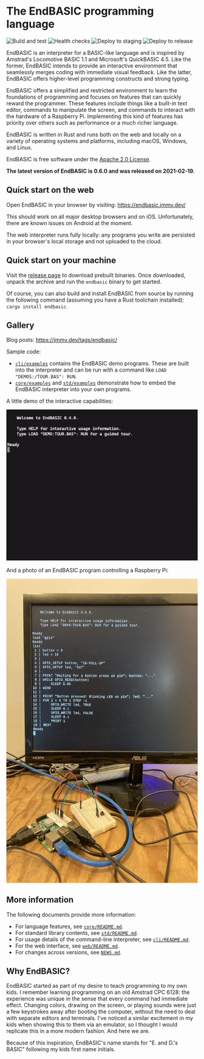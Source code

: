 # The EndBASIC programming language

![Build and test](https://github.com/endbasic/endbasic/workflows/Build%20and%20test/badge.svg)
![Health checks](https://github.com/endbasic/endbasic/workflows/Health%20checks/badge.svg)
![Deploy to staging](https://github.com/endbasic/endbasic/workflows/Deploy%20to%20staging/badge.svg)
![Deploy to release](https://github.com/endbasic/endbasic/workflows/Deploy%20to%20release/badge.svg)

EndBASIC is an interpreter for a BASIC-like language and is inspired by
Amstrad's Locomotive BASIC 1.1 and Microsoft's QuickBASIC 4.5.  Like the former,
EndBASIC intends to provide an interactive environment that seamlessly merges
coding with immediate visual feedback.  Like the latter, EndBASIC offers
higher-level programming constructs and strong typing.

EndBASIC offers a simplified and restricted environment to learn the foundations
of programming and focuses on features that can quickly reward the programmer.
These features include things like a built-in text editor, commands to
manipulate the screen, and commands to interact with the hardware of a Raspberry
Pi.  Implementing this kind of features has priority over others such as
performance or a much richer language.

EndBASIC is written in Rust and runs both on the web and locally on a variety of
operating systems and platforms, including macOS, Windows, and Linux.

EndBASIC is free software under the [Apache 2.0 License](LICENSE).

**The latest version of EndBASIC is 0.6.0 and was released on 2021-02-19.**

## Quick start on the web

Open EndBASIC in your browser by visiting: <https://endbasic.jmmv.dev/>

This should work on all major desktop browsers and on iOS.  Unfortunately, there
are known issues on Android at the moment.

The web interpreter runs fully locally: any programs you write are persisted in
your browser's local storage and not uploaded to the cloud.

## Quick start on your machine

Visit the
[release page](https://github.com/endbasic/endbasic/releases/tag/endbasic-0.6.0) to
download prebuilt binaries.  Once downloaded, unpack the archive and run the
`endbasic` binary to get started.

Of course, you can also build and install EndBASIC from source by running the
following command (assuming you have a Rust toolchain installed): `cargo install
endbasic`.

## Gallery

Blog posts: <https://jmmv.dev/tags/endbasic/>

Sample code:

*   [`cli/examples`](cli/examples) contains the EndBASIC demo programs.  These
    are built into the interpreter and can be run with a command like
    `LOAD "DEMOS:/TOUR.BAS": RUN`.
*   [`core/examples`](core/examples) and [`std/examples`](std/examples)
    demonstrate how to embed the EndBASIC interpreter into your own programs.

A little demo of the interactive capabilities:

<a href="assets/repl-demo.gif">
    <img src="assets/repl-demo.gif"
         alt="Video showing the first page of the tour and the guess demo">
</a>

And a photo of an EndBASIC program controlling a Raspberry Pi:

<a href="assets/gpio-rpi.jpg">
    <img src="assets/gpio-rpi.jpg"
         alt="Raspberry Pi with an EndBASIC program to control its GPIO"
         width="600" height="800">
</a>

## More information

The following documents provide more information:

*   For language features, see [`core/README.md`](core/README.md).
*   For standard library contents, see [`std/README.md`](std/README.md).
*   For usage details of the command-line interpreter, see
    [`cli/README.md`](cli/README.md).
*   For the web interface, see [`web/README.md`](web/README.md).
*   For changes across versions, see [`NEWS.md`](NEWS.md).

## Why EndBASIC?

EndBASIC started as part of my desire to teach programming to my own kids.
I remember learning programming on an old Amstrad CPC 6128: the experience was
unique in the sense that every command had immediate effect.  Changing colors,
drawing on the screen, or playing sounds were just a few keystrokes away after
booting the computer, without the need to deal with separate editors and
terminals.  I've noticed a similar excitement in my kids when showing this to
them via an emulator, so I thought I would replicate this in a more modern
fashion.  And here we are.

Because of this inspiration, EndBASIC's name stands for "E. and D.'s BASIC"
following my kids first name initials.
